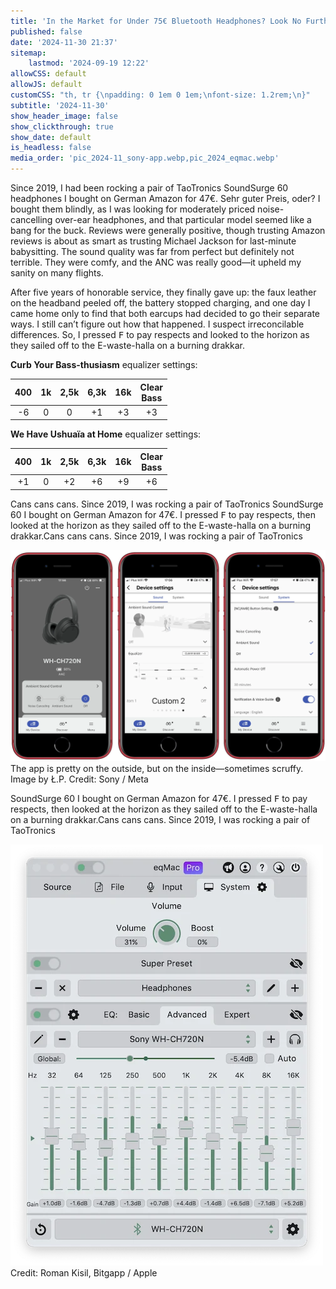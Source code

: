 ```yaml
---
title: 'In the Market for Under 75€ Bluetooth Headphones? Look No Further: Sony WH-CH720N Review Plus Equalizer Settings'
published: false
date: '2024-11-30 21:37'
sitemap:
    lastmod: '2024-09-19 12:22'
allowCSS: default
allowJS: default
customCSS: "th, tr {\npadding: 0 1em 0 1em;\nfont-size: 1.2rem;\n}"
subtitle: '2024-11-30'
show_header_image: false
show_clickthrough: true
show_date: default
is_headless: false
media_order: 'pic_2024-11_sony-app.webp,pic_2024_eqmac.webp'
---
```


Since 2019, I had been rocking a pair of TaoTronics SoundSurge 60 headphones I bought on German Amazon for 47€. Sehr guter Preis, oder? I bought them blindly, as I was looking for moderately priced noise-cancelling over-ear headphones, and that particular model seemed like a bang for the buck. Reviews were generally positive, though trusting Amazon reviews is about as smart as trusting Michael Jackson for last-minute babysitting. The sound quality was far from perfect but definitely not terrible. They were comfy, and the ANC was really good—it upheld my sanity on many flights.

After five years of honorable service, they finally gave up: the faux leather on the headband peeled off, the battery stopped charging, and one day I came home only to find that both earcups had decided to go their separate ways. I still can’t figure out how that happened. I suspect irreconcilable differences. So, I pressed <kbd>F</kbd> to pay respects and looked to the horizon as they sailed off to the E-waste-halla on a burning drakkar.

**Curb Your Bass-thusiasm** equalizer settings:

| 400 | 1k | 2,5k | 6,3k | 16k | Clear<br/>Bass |
|:---:|:--:|:----:|:----:|:---:|:--------------:|
|  -6 |  0 |   0  |  +1  |  +3 |        +3       |

**We Have Ushuaïa at Home** equalizer settings:

| 400 | 1k | 2,5k | 6,3k | 16k | Clear<br/>Bass |
|:---:|:--:|:----:|:----:|:---:|:--------------:|
|  +1 |  0 |   +2  |  +6  |  +9 |        +6       |

Cans cans cans. Since 2019, I was rocking a pair of TaoTronics SoundSurge 60 I bought on German Amazon for 47€. I pressed <kbd>F</kbd> to pay respects, then looked at the horizon as they sailed off to the E-waste-halla on a burning drakkar.Cans cans cans. Since 2019, I was rocking a pair of TaoTronics 

![pic_2024-11_sony-app](pic_2024-11_sony-app.webp "The app is pretty on the outside, but on the inside—sometimes scruffy.")
<span class="pic-caption">The app is pretty on the outside, but on the inside—sometimes scruffy. Image by Ł.P. Credit: Sony / Meta</span>

SoundSurge 60 I bought on German Amazon for 47€. I pressed <kbd>F</kbd> to pay respects, then looked at the horizon as they sailed off to the E-waste-halla on a burning drakkar.Cans cans cans. Since 2019, I was rocking a pair of TaoTronics 

![pic_2024_eqmac](pic_2024_eqmac.webp "pic_2024_eqmac")<br/><span class="pic-caption">Credit: Roman Kisil, Bitgapp / Apple</span>